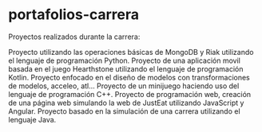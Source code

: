 # portafolios-carrera
Proyectos realizados durante la carrera:

Proyecto utilizando las operaciones básicas de MongoDB y Riak utilizando el lenguaje de programación Python.
Proyecto de una aplicación movil basada en el juego Hearthstone utilizando el lenguaje de programación Kotlin.
Proyecto enfocado en el diseño de modelos con transformaciones de modelos, acceleo, atl...
Proyecto de un minijuego haciendo uso del lenguaje de programación C++.
Proyecto de programación web, creación de una página web simulando la web de JustEat utilizando JavaScript y Angular.
Proyecto basado en la simulación de una carrera utilizando el lenguaje Java.
